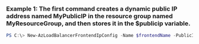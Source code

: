 ### Example 1: The first command creates a dynamic public IP address named MyPublicIP in the resource group named MyResourceGroup, and then stores it in the $publicip variable.
```powershell
PS C:\> New-AzLoadBalancerFrontendIpConfig -Name $frontendName -PublicIpAddress $publicip
```

